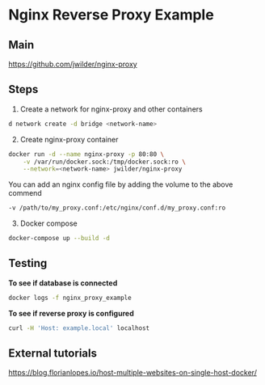 # Nginx Reverse Proxy Example

## Main

https://github.com/jwilder/nginx-proxy

## Steps

1. Create a network for nginx-proxy and other containers

```bash
d network create -d bridge <network-name>
```

2. Create nginx-proxy container

```bash
docker run -d --name nginx-proxy -p 80:80 \
    -v /var/run/docker.sock:/tmp/docker.sock:ro \
    --network=<network-name> jwilder/nginx-proxy
```

You can add an nginx config file by adding the volume to the above commend

```bash
-v /path/to/my_proxy.conf:/etc/nginx/conf.d/my_proxy.conf:ro
```

3. Docker compose

```bash
docker-compose up --build -d
```

## Testing

**To see if database is connected**

```bash
docker logs -f nginx_proxy_example
```

**To see if reverse proxy is configured**

```bash
curl -H 'Host: example.local' localhost
```

## External tutorials

https://blog.florianlopes.io/host-multiple-websites-on-single-host-docker/
